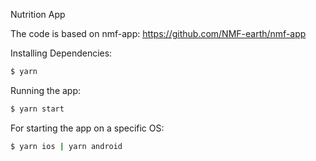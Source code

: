 Nutrition App

The code is based on nmf-app: https://github.com/NMF-earth/nmf-app


Installing Dependencies:

```bash
$ yarn
```

Running the app:

```bash
$ yarn start
```

For starting the app on a specific OS:

```bash
$ yarn ios | yarn android
```